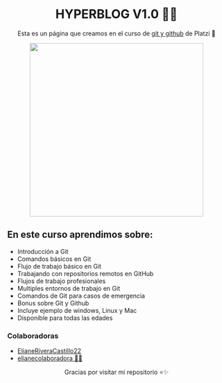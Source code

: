 <h1 align="center">
HYPERBLOG V1.0 👨‍💻
</h1>
<p align="center">
Esta es un página que creamos en el curso de <a href="https://platzi.com/cursos/git-github/">git y github</a> de Platzi 💚
</p>
<div align="center">
    <img  width="400" src="https://miro.medium.com/v2/resize:fit:1400/0*Ee8_fDi2QLEUB1GK">
</div>

<h2>En este curso aprendimos sobre:</h2>

<ul>
    <li>Introducción a Git</li>
    <li>Comandos básicos en Git</li>
    <li>Flujo de trabajo básico en Git</li>
    <li>Trabajando con repositorios remotos en GitHub</li>
    <li>Flujos de trabajo profesionales</li>
    <li>Multiples entornos de trabajo en Git</li>
    <li>Comandos de Git para casos de emergencia</li>
    <li>Bonus sobre Git y Github</li>
    <li>Incluye ejemplo de windows, Linux y Mac</li>
    <li>Disponible para todas las edades</li>
</ul>
<div>
    <h3>Colaboradoras</h3>
    <ul>
        <li><a href="https://github.com/ElianeRiveraCastillo22">ElianeRiveraCastillo22</a></li>
        <li><a href="https://github.com/elianecolaboradora">elianecolaboradora 🤯😂</a></li>
    </ul>
</div>
<p align="center">Gracias por visitar mi repositorio ⭐✨</p>